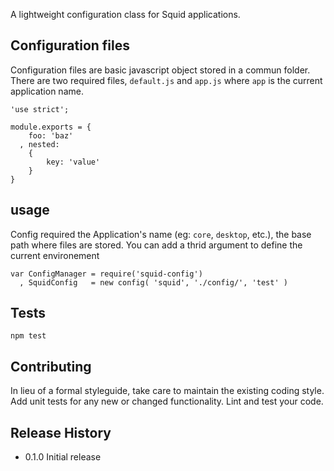 A lightweight configuration class for Squid applications.

## Configuration files

Configuration files are basic javascript object stored in a commun folder. There are two required files, `default.js` and `app.js` where `app` is the current application name.

    'use strict';

    module.exports = {
        foo: 'baz'
      , nested:
        {
            key: 'value'
        }
    }


## usage

Config required the Application's name (eg: `core`, `desktop`, etc.), the base path where files are stored. You can add a thrid argument to define the current environement

    var ConfigManager = require('squid-config')
      , SquidConfig   = new config( 'squid', './config/', 'test' )
      
      

## Tests

    npm test

## Contributing

In lieu of a formal styleguide, take care to maintain the existing coding style.
Add unit tests for any new or changed functionality. Lint and test your code.

## Release History

* 0.1.0 Initial release